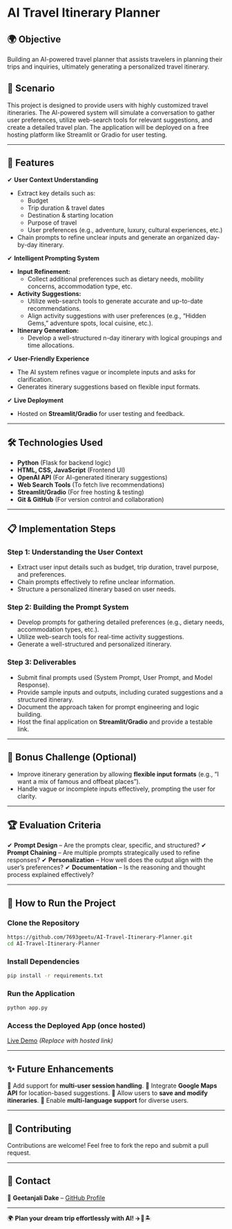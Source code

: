 # AI Travel Itinerary Planner

## 🌍 Objective
Building an AI-powered travel planner that assists travelers in planning their trips and inquiries, ultimately generating a personalized travel itinerary.

## 🚀 Scenario
This project is designed to provide users with highly customized travel itineraries. The AI-powered system will simulate a conversation to gather user preferences, utilize web-search tools for relevant suggestions, and create a detailed travel plan. The application will be deployed on a free hosting platform like Streamlit or Gradio for user testing.

---

## 📌 Features
✔ **User Context Understanding**
   - Extract key details such as:
     - Budget
     - Trip duration & travel dates
     - Destination & starting location
     - Purpose of travel
     - User preferences (e.g., adventure, luxury, cultural experiences, etc.)
   - Chain prompts to refine unclear inputs and generate an organized day-by-day itinerary.

✔ **Intelligent Prompting System**
   - **Input Refinement:**
     - Collect additional preferences such as dietary needs, mobility concerns, accommodation type, etc.
   - **Activity Suggestions:**
     - Utilize web-search tools to generate accurate and up-to-date recommendations.
     - Align activity suggestions with user preferences (e.g., “Hidden Gems,” adventure spots, local cuisine, etc.).
   - **Itinerary Generation:**
     - Develop a well-structured n-day itinerary with logical groupings and time allocations.

✔ **User-Friendly Experience**
   - The AI system refines vague or incomplete inputs and asks for clarification.
   - Generates itinerary suggestions based on flexible input formats.

✔ **Live Deployment**
   - Hosted on **Streamlit/Gradio** for user testing and feedback.

---

## 🛠️ Technologies Used
- **Python** (Flask for backend logic)
- **HTML, CSS, JavaScript** (Frontend UI)
- **OpenAI API** (For AI-generated itinerary suggestions)
- **Web Search Tools** (To fetch live recommendations)
- **Streamlit/Gradio** (For free hosting & testing)
- **Git & GitHub** (For version control and collaboration)

---

## 📋 Implementation Steps
### Step 1: Understanding the User Context
- Extract user input details such as budget, trip duration, travel purpose, and preferences.
- Chain prompts effectively to refine unclear information.
- Structure a personalized itinerary based on user needs.

### Step 2: Building the Prompt System
- Develop prompts for gathering detailed preferences (e.g., dietary needs, accommodation types, etc.).
- Utilize web-search tools for real-time activity suggestions.
- Generate a well-structured and personalized itinerary.

### Step 3: Deliverables
- Submit final prompts used (System Prompt, User Prompt, and Model Response).
- Provide sample inputs and outputs, including curated suggestions and a structured itinerary.
- Document the approach taken for prompt engineering and logic building.
- Host the final application on **Streamlit/Gradio** and provide a testable link.

---

## 🎯 Bonus Challenge (Optional)
- Improve itinerary generation by allowing **flexible input formats** (e.g., “I want a mix of famous and offbeat places”).
- Handle vague or incomplete inputs effectively, prompting the user for clarity.

---

## 🏆 Evaluation Criteria
✔ **Prompt Design** – Are the prompts clear, specific, and structured?
✔ **Prompt Chaining** – Are multiple prompts strategically used to refine responses?
✔ **Personalization** – How well does the output align with the user’s preferences?
✔ **Documentation** – Is the reasoning and thought process explained effectively?

---

## 📌 How to Run the Project
### Clone the Repository
```sh
https://github.com/7693geetu/AI-Travel-Itinerary-Planner.git
cd AI-Travel-Itinerary-Planner
```

### Install Dependencies
```sh
pip install -r requirements.txt
```

### Run the Application
```sh
python app.py
```

### Access the Deployed App (once hosted)
[Live Demo]("https://ai-travel-itinerary-planner-gvnnh5vakrzry9phs2b9kz.streamlit.app") *(Replace with hosted link)*

---

## ✨ Future Enhancements
🔹 Add support for **multi-user session handling**.
🔹 Integrate **Google Maps API** for location-based suggestions.
🔹 Allow users to **save and modify itineraries**.
🔹 Enable **multi-language support** for diverse users.

---

## 📢 Contributing
Contributions are welcome! Feel free to fork the repo and submit a pull request.

---

## 📩 Contact
📧 **Geetanjali Dake** – [GitHub Profile](https://github.com/7693geetu)

---

🌍 **Plan your dream trip effortlessly with AI!** ✈️🎒🏝️

